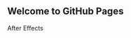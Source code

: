 ## Welcome to GitHub Pages


<p> After Effects <a href="
https://drive.google.com/file/d/1L3ZuXxdJlXL620kn1I2GTBloqmKuAsyc/view"></a></p>
